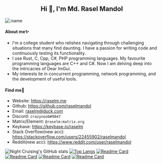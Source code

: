 <h2 align="center">Hi 👋, I'm Md. Rasel Mandol</h2>

![:name](https://count.getloli.com/get/@:raselmandol?theme=rule34)



#### About me✨ 

* I'm a college student who relishes navigating through challenging situations that many find daunting. I have a passion for writing code and continuously testing its functionality.
* I use Rust, C, Cpp, C#, PHP programming languages. My favourite programming languages are C++ and C#. Now I am delving deep into the intricacies of Dear ImGui.
* My interests lie in concurrent programming, network programming, and the development of useful tools.

#### Find me👀

* Website: <https://raselm.me>
* Github: <https://github.com/raselmandol>
* Email: <raselm@duck.com>
* Discord: `crazynoob#9847`
* Matrix/Element: `@raselm:matrix.org`
* Keybase: <https://keybase.io/raselm>
* Stack Overflow(new acc): <https://stackoverflow.com/users/22455902/raselmandol>
* Reddit(new acc): <https://www.reddit.com/user/raselmandol>


![Night Cruising's GitHub stats](https://github-readme-stats-git-masterrstaa-rickstaa.vercel.app/api?username=raselmandol&show_icons=true&count_private=true)
[![Top Langs](https://github-readme-stats.vercel.app/api/top-langs/?username=raselmandol&layout=compact&hide=javascript,html,css,PowerShell)](https://github.com/anuraghazra/github-readme-stats)
[![Readme Card](https://github-readme-stats.vercel.app/api/pin/?username=raselmandol&repo=KOELbit-RvA)](https://github.com/raselmandol/KOELbit-RvA)
[![Readme Card](https://github-readme-stats.vercel.app/api/pin/?username=raselmandol&repo=ubGUI)](https://github.com/raselmandol/ubGUI)
[![Readme Card](https://github-readme-stats.vercel.app/api/pin/?username=raselmandol&repo=comprehensive-rust-bn)](https://github.com/raselmandol/comprehensive-rust-bn)
[![Readme Card](https://github-readme-stats.vercel.app/api/pin/?username=raselmandol&repo=comprehensive-rust-bn-desktop)](https://github.com/raselmandol/comprehensive-rust-bn-desktop)

